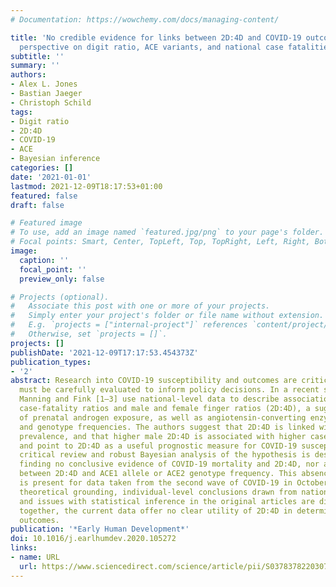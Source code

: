 ```yaml
---
# Documentation: https://wowchemy.com/docs/managing-content/

title: 'No credible evidence for links between 2D:4D and COVID-19 outcomes: A probabilistic
  perspective on digit ratio, ACE variants, and national case fatalities'
subtitle: ''
summary: ''
authors:
- Alex L. Jones
- Bastian Jaeger
- Christoph Schild
tags:
- Digit ratio
- 2D:4D
- COVID-19
- ACE
- Bayesian inference
categories: []
date: '2021-01-01'
lastmod: 2021-12-09T18:17:53+01:00
featured: false
draft: false

# Featured image
# To use, add an image named `featured.jpg/png` to your page's folder.
# Focal points: Smart, Center, TopLeft, Top, TopRight, Left, Right, BottomLeft, Bottom, BottomRight.
image:
  caption: ''
  focal_point: ''
  preview_only: false

# Projects (optional).
#   Associate this post with one or more of your projects.
#   Simply enter your project's folder or file name without extension.
#   E.g. `projects = ["internal-project"]` references `content/project/deep-learning/index.md`.
#   Otherwise, set `projects = []`.
projects: []
publishDate: '2021-12-09T17:17:53.454373Z'
publication_types:
- '2'
abstract: Research into COVID-19 susceptibility and outcomes are critical, but claims
  must be carefully evaluated to inform policy decisions. In a recent series of articles,
  Manning and Fink [1–3] use national-level data to describe associations between
  case-fatality ratios and male and female finger ratios (2D:4D), a suggested measure
  of prenatal androgen exposure, as well as angiotensin-converting enzyme (ACE) allele
  and genotype frequencies. The authors suggest that 2D:4D is linked with ACE variant
  prevalence, and that higher male 2D:4D is associated with higher case fatality ratios,
  and point to 2D:4D as a useful prognostic measure for COVID-19 susceptibility. A
  critical review and robust Bayesian analysis of the hypothesis is described here,
  finding no conclusive evidence of COVID-19 mortality and 2D:4D, nor associations
  between 2D:4D and ACE1 allele or ACE2 genotype frequency. This absence of evidence
  is present for data taken from the second wave of COVID-19 in October 2020. Problematic
  theoretical grounding, individual-level conclusions drawn from national-level data,
  and issues with statistical inference in the original articles are discussed. Taken
  together, the current data offer no clear utility of 2D:4D in determining COVID-19
  outcomes.
publication: '*Early Human Development*'
doi: 10.1016/j.earlhumdev.2020.105272
links:
- name: URL
  url: https://www.sciencedirect.com/science/article/pii/S0378378220307763
---
```

